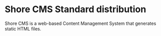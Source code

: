 Shore CMS Standard distribution
===============================

Shore CMS is a web-based Content Management System that generates
static HTML files.
